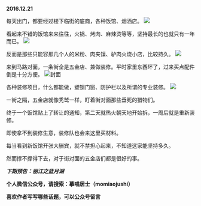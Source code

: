 
**2016.12.21**

每天出门，都要经过楼下临街的底商，各种饭馆、烟酒店。
![](https://mmbiz.qlogo.cn/mmbiz_jpg/uDI3FLln00YdVlrLSZJSuqkTmvrdibnallMiaW7BvqXfz6Zw2SPElEa8oR3evzoS4Oz4gib9nvy8L0fYKfGRibPCGQ/0?wx_fmt=jpeg)


看起来不错的饭馆来来往往，火锅、烤肉、麻辣烫等等，坚持最长的也就只有一年而已。
![](https://mmbiz.qlogo.cn/mmbiz_jpg/uDI3FLln00YdVlrLSZJSuqkTmvrdibnalU8BF4dj5FoQzR11gZGCow6hNfzAA0Wy2icleQbMM0tdxzhYOuTYS9vQ/0?wx_fmt=jpeg)


反而是那些只能容那几个人的米粉、肉夹馍、驴肉火烧小店，比较持久。
![](https://mmbiz.qlogo.cn/mmbiz_jpg/uDI3FLln00YdVlrLSZJSuqkTmvrdibnaltVJc3Cm0F5VqY0dfiaw6TdBCUicpPibxBJtZnbu5kOxGGcYbaQicltNkOg/0?wx_fmt=jpeg)


来到马路对面，一条街全是五金店、兼做装修。平时家里东西坏了，过来买点配件倒是十分方便。
![](https://mmbiz.qlogo.cn/mmbiz_jpg/uDI3FLln00YdVlrLSZJSuqkTmvrdibnaliak6ziauOJH1wJJ5VJPOG17qesV3blHpJpoSZBIT6vaDcEUFkn3gSTew/0?wx_fmt=jpeg)封面


各种装修项目，什么都能做，塑钢门窗、防护栏以及所谓的专业装修。
![](https://mmbiz.qlogo.cn/mmbiz_jpg/uDI3FLln00YdVlrLSZJSuqkTmvrdibnalmkicxWDbzXibqZvoAsObDcb8IcdXMFOsZvnYcKPAcGNvOImoHfC2xedQ/0?wx_fmt=jpeg)


一街之隔，五金店就像秃鹫一样，盯着街对面那些垂死的猎物们。

终于一个饭馆贴上了转让的通知，第二天就热火朝天地开始拆，一周后就是重新装修。

即使拿不到装修生意，装修队也会来这里买材料。

每当看到新饭馆开张大酬宾，就不禁担心起来，不知道这家能坚持多久。

然而撑不撑得下去，对于街对面的五金店们都是很好的事。


***下期预告：丽江之蓝月湖***


**个人微信公众号，请搜索：摹喵居士（momiaojushi）**

**喜欢作者写写哪些话题，可以公众号留言**
